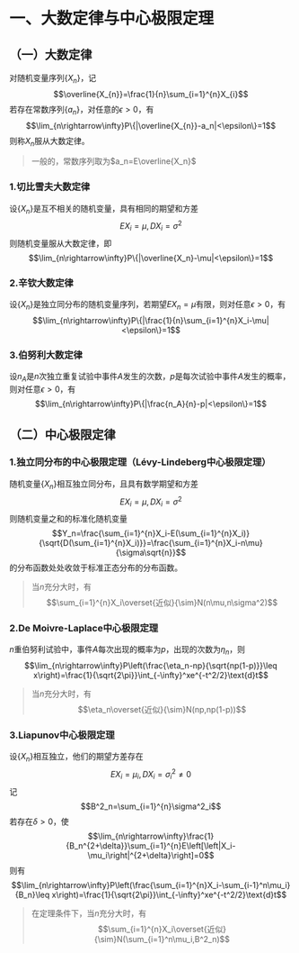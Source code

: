 # 一、大数定律与中心极限定理
## （一）大数定律

对随机变量序列$\{X_{n}\}$，记$$\overline{X_{n}}=\frac{1}{n}\sum_{i=1}^{n}X_{i}$$
若存在常数序列$\{a_{n}\}$，对任意的$\epsilon>0$，有$$\lim_{n\rightarrow\infty}P\{|\overline{X_{n}}-a_n|<\epsilon\}=1$$
则称$X_n$服从大数定律。

> 一般的，常数序列取为$a_n=E\overline{X_n}$

### 1.切比雪夫大数定律

设$\{X_n\}$是互不相关的随机变量，具有相同的期望和方差$$EX_i=\mu, DX_i=\sigma^2$$
则随机变量服从大数定律，即$$\lim_{n\rightarrow\infty}P\{|\overline{X_n}-\mu|<\epsilon\}=1$$
### 2.辛钦大数定律
设$\{X_n\}$是独立同分布的随机变量序列，若期望$EX_n=\mu$有限，则对任意$\epsilon>0$，有
$$\lim_{n\rightarrow\infty}P\{|\frac{1}{n}\sum_{i=1}^{n}X_i-\mu|<\epsilon\}=1$$
### 3.伯努利大数定律
设$n_A$是$n$次独立重复试验中事件$A$发生的次数，$p$是每次试验中事件$A$发生的概率，则对任意$\epsilon>0$，有
$$\lim_{n\rightarrow\infty}P\{|\frac{n_A}{n}-p|<\epsilon\}=1$$

## （二）中心极限定律

### 1.独立同分布的中心极限定理（Lévy-Lindeberg中心极限定理）
随机变量$\{X_n\}$相互独立同分布，且具有数学期望和方差$$EX_i=\mu, DX_i=\sigma^2$$
则随机变量之和的标准化随机变量
$$Y_n=\frac{\sum_{i=1}^{n}X_i-E(\sum_{i=1}^{n}X_i)}{\sqrt{D(\sum_{i=1}^{n}X_i)}}=\frac{\sum_{i=1}^{n}X_i-n\mu}{\sigma\sqrt{n}}$$
的分布函数处处收敛于标准正态分布的分布函数。
> 当$n$充分大时，有
> $$\sum_{i=1}^{n}X_i\overset{近似}{\sim}N(n\mu,n\sigma^2)$$
### 2.De Moivre-Laplace中心极限定理
$n$重伯努利试验中，事件$A$每次出现的概率为$p$，出现的次数为$\eta_n$，则
$$\lim_{n\rightarrow\infty}P\left(\frac{\eta_n-np}{\sqrt{np(1-p)}}\leq x\right)=\frac{1}{\sqrt{2\pi}}\int_{-\infty}^xe^{-t^2/2}\text{d}t$$
> 当$n$充分大时，有
> $$\eta_n\overset{近似}{\sim}N(np,np(1-p))$$
### 3.Liapunov中心极限定理
设$\{X_n\}$相互独立，他们的期望方差存在
$$EX_i=\mu_i, DX_i=\sigma^2_i\neq0$$
记
$$B^2_n=\sum_{i=1}^{n}\sigma^2_i$$
若存在$\delta>0$，使
$$\lim_{n\rightarrow\infty}\frac{1}{B_n^{2+\delta}}\sum_{i=1}^{n}E\left[\left|X_i-\mu_i\right|^{2+\delta}\right]=0$$
则有
$$\lim_{n\rightarrow\infty}P\left(\frac{\sum_{i=1}^{n}X_i-\sum_{i-1}^n\mu_i}{B_n}\leq x\right)=\frac{1}{\sqrt{2\pi}}\int_{-\infty}^xe^{-t^2/2}\text{d}t$$
>在定理条件下，当$n$充分大时，有
>$$\sum_{i=1}^{n}X_i\overset{近似}{\sim}N(\sum_{i=1}^n\mu_i,B^2_n)$$
